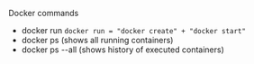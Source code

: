 Docker commands 

- docker run
```docker run = "docker create" + "docker start" ```
- docker ps (shows all running containers)
- docker ps --all (shows history of executed containers)
